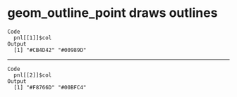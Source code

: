 # geom_outline_point draws outlines

    Code
      pnl[[1]]$col
    Output
      [1] "#CB4D42" "#00989D"

---

    Code
      pnl[[2]]$col
    Output
      [1] "#F8766D" "#00BFC4"

